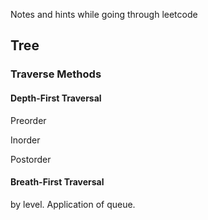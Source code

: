 Notes and hints while going through leetcode

## Tree

### Traverse Methods

#### Depth-First Traversal

Preorder

Inorder

Postorder

#### Breath-First Traversal

by level. Application of queue.